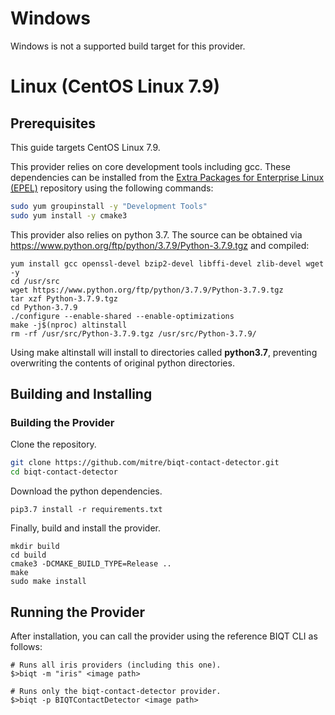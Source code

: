 # Windows

Windows is not a supported build target for this provider.

# Linux (CentOS Linux 7.9)

## Prerequisites

This guide targets CentOS Linux 7.9.

This provider relies on core development tools including gcc. These dependencies can be installed from 
the [Extra Packages for Enterprise Linux (EPEL)](https://fedoraproject.org/wiki/EPEL#How_can_I_use_these_extra_packages.3F) 
repository using the following commands:

```bash
sudo yum groupinstall -y "Development Tools"
sudo yum install -y cmake3
```

This provider also relies on python 3.7. The source can be obtained via https://www.python.org/ftp/python/3.7.9/Python-3.7.9.tgz and compiled:

```
yum install gcc openssl-devel bzip2-devel libffi-devel zlib-devel wget -y
cd /usr/src
wget https://www.python.org/ftp/python/3.7.9/Python-3.7.9.tgz
tar xzf Python-3.7.9.tgz
cd Python-3.7.9
./configure --enable-shared --enable-optimizations
make -j$(nproc) altinstall
rm -rf /usr/src/Python-3.7.9.tgz /usr/src/Python-3.7.9/
```

Using make altinstall will install to directories called **python3.7**, preventing overwriting
the contents of original python directories.

## Building and Installing

### Building the Provider

Clone the repository.

```bash
git clone https://github.com/mitre/biqt-contact-detector.git
cd biqt-contact-detector
```

Download the python dependencies.

```
pip3.7 install -r requirements.txt
```

Finally, build and install the provider.

```
mkdir build
cd build
cmake3 -DCMAKE_BUILD_TYPE=Release ..
make
sudo make install
```

## Running the Provider

After installation, you can call the provider using the reference BIQT CLI as follows:

```
# Runs all iris providers (including this one).
$>biqt -m "iris" <image path>

# Runs only the biqt-contact-detector provider.
$>biqt -p BIQTContactDetector <image path>
```
